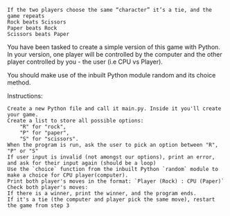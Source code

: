 
    If the two players choose the same “character” it’s a tie, and the game repeats
    Rock beats Scissors
    Paper beats Rock
    Scissors beats Paper

You have been tasked to create a simple version of this game with Python. In your version, one player will be controlled by the computer and the other player controlled by you - the user (i.e CPU vs Player). 

You should make use of the inbuilt Python module random and its choice method.

Instructions:

    Create a new Python file and call it main.py. Inside it you'll create your game.
    Create a list to store all possible options:
        "R" for "rock", 
        "P" for "paper", 
        "S" for "scissors".
    When the program is run, ask the user to pick an option between "R", "P" or "S"
    If user input is invalid (not amongst our options), print an error, and ask for their input again (should be a loop)
    Use the `choice` function from the inbuilt Python `random` module to make a choice for CPU player(computer).
    Print both player's moves in the format: `Player (Rock) : CPU (Paper)`
    Check both player's moves: 
    If there is a winner, print the winner, and the program ends. 
    If it's a tie (the computer and player pick the same move), restart the game from step 3

